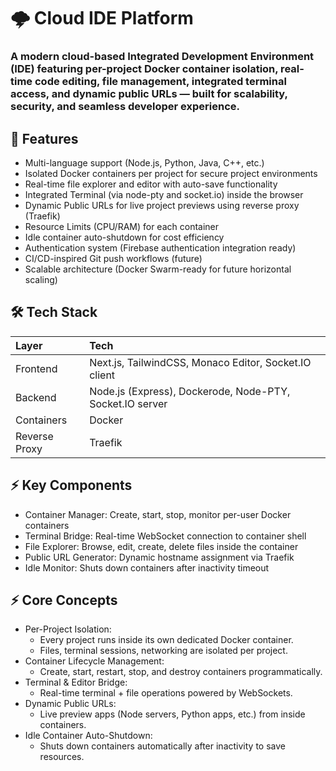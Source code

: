 # 🌩️ Cloud IDE Platform

### A modern cloud-based Integrated Development Environment (IDE) featuring per-project Docker container isolation, real-time code editing, file management, integrated terminal access, and dynamic public URLs — built for scalability, security, and seamless developer experience.

## 🚀 Features
- Multi-language support (Node.js, Python, Java, C++, etc.)
- Isolated Docker containers per project for secure project environments
- Real-time file explorer and editor with auto-save functionality
- Integrated Terminal (via node-pty and socket.io) inside the browser
- Dynamic Public URLs for live project previews using reverse proxy (Traefik)
- Resource Limits (CPU/RAM) for each container
- Idle container auto-shutdown for cost efficiency
- Authentication system (Firebase authentication integration ready)
- CI/CD-inspired Git push workflows (future)
- Scalable architecture (Docker Swarm-ready for future horizontal scaling)

## 🛠 Tech Stack

| Layer | Tech      |
| :-------- | :------- | 
| Frontend | Next.js, TailwindCSS, Monaco Editor, Socket.IO client|
| Backend |Node.js (Express), Dockerode, Node-PTY, Socket.IO server|
| Containers | Docker|
| Reverse Proxy | Traefik|


## ⚡ Key Components

- Container Manager: Create, start, stop, monitor per-user Docker containers
-	Terminal Bridge: Real-time WebSocket connection to container shell
-	File Explorer: Browse, edit, create, delete files inside the container
-	Public URL Generator: Dynamic hostname assignment via Traefik
-	Idle Monitor: Shuts down containers after inactivity timeout


## ⚡ Core Concepts

-	Per-Project Isolation:
	-	Every project runs inside its own dedicated Docker container.
	-	Files, terminal sessions, networking are isolated per project.
-	Container Lifecycle Management:
	-	Create, start, restart, stop, and destroy containers programmatically.
-	Terminal & Editor Bridge:
	-	Real-time terminal + file operations powered by WebSockets.
-	Dynamic Public URLs:
	-	Live preview apps (Node servers, Python apps, etc.) from inside containers.
-	Idle Container Auto-Shutdown:
	-	Shuts down containers automatically after inactivity to save resources.
